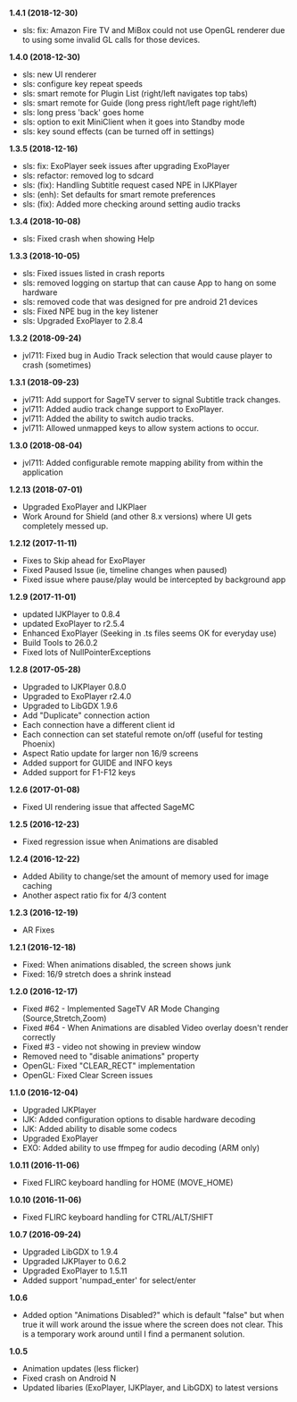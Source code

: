 **1.4.1 (2018-12-30)**
- sls: fix: Amazon Fire TV and MiBox could not use OpenGL renderer due to using some invalid GL calls for those devices.

**1.4.0 (2018-12-30)**
- sls: new UI renderer
- sls: configure key repeat speeds
- sls: smart remote for Plugin List (right/left navigates top tabs)
- sls: smart remote for Guide (long press right/left page right/left)
- sls: long press 'back' goes home 
- sls: option to exit MiniClient when it goes into Standby mode
- sls: key sound effects (can be turned off in settings)

**1.3.5 (2018-12-16)**
- sls: fix: ExoPlayer seek issues after upgrading ExoPlayer
- sls: refactor: removed log to sdcard
- sls: (fix): Handling Subtitle request cased NPE in IJKPlayer
- sls: (enh): Set defaults for smart remote preferences
- sls: (fix): Added more checking around setting audio tracks

**1.3.4 (2018-10-08)**
- sls: Fixed crash when showing Help

**1.3.3 (2018-10-05)**
- sls: Fixed issues listed in crash reports
- sls: removed logging on startup that can cause App to hang on some hardware
- sls: removed code that was designed for pre android 21 devices
- sls: Fixed NPE bug in the key listener
- sls: Upgraded ExoPlayer to 2.8.4

**1.3.2 (2018-09-24)**
- jvl711: Fixed bug in Audio Track selection that would cause player to crash (sometimes)

**1.3.1 (2018-09-23)**
- jvl711: Add support for SageTV server to signal Subtitle track changes.
- jvl711: Added audio track change support to ExoPlayer.
- jvl711: Added the ability to switch audio tracks.
- jvl711: Allowed unmapped keys to allow system actions to occur.

**1.3.0 (2018-08-04)**
- jvl711: Added configurable remote mapping ability from within the application 

**1.2.13 (2018-07-01)**
- Upgraded ExoPlayer and IJKPlaer
- Work Around for Shield (and other 8.x versions) where UI gets completely messed up.


**1.2.12 (2017-11-11)**
- Fixes to Skip ahead for ExoPlayer
- Fixed Paused Issue (ie, timeline changes when paused)
- Fixed issue where pause/play would be intercepted by background app


**1.2.9 (2017-11-01)**
- updated IJKPlayer to 0.8.4
- updated ExoPlayer to r2.5.4
- Enhanced ExoPlayer (Seeking in .ts files seems OK for everyday use)
- Build Tools to 26.0.2
- Fixed lots of NullPointerExceptions

**1.2.8 (2017-05-28)**
- Upgraded to IJKPlayer 0.8.0
- Upgraded to ExoPlayer r2.4.0
- Upgraded to LibGDX 1.9.6
- Add "Duplicate" connection action
- Each connection have a different client id
- Each connection can set stateful remote on/off (useful for testing Phoenix)
- Aspect Ratio update for larger non 16/9 screens
- Added support for GUIDE and INFO keys
- Added support for F1-F12 keys

**1.2.6 (2017-01-08)**
- Fixed UI rendering issue that affected SageMC

**1.2.5 (2016-12-23)**
- Fixed regression issue when Animations are disabled

**1.2.4 (2016-12-22)**
- Added Ability to change/set the amount of memory used for image caching
- Another aspect ratio fix for 4/3 content

**1.2.3 (2016-12-19)**
- AR Fixes

**1.2.1 (2016-12-18)**
- Fixed: When animations disabled, the screen shows junk
- Fixed: 16/9 stretch does a shrink instead

**1.2.0 (2016-12-17)**
- Fixed #62 - Implemented SageTV AR Mode Changing (Source,Stretch,Zoom)
- Fixed #64 - When Animations are disabled Video overlay doesn't render correctly
- Fixed #3 - video not showing in preview window
- Removed need to "disable animations" property
- OpenGL: Fixed "CLEAR_RECT" implementation
- OpenGL: Fixed Clear Screen issues

**1.1.0 (2016-12-04)**
- Upgraded IJKPlayer
- IJK: Added configuration options to disable hardware decoding
- IJK: Added ability to disable some codecs
- Upgraded ExoPlayer
- EXO: Added ability to use ffmpeg for audio decoding (ARM only)

**1.0.11 (2016-11-06)**
- Fixed FLIRC keyboard handling for HOME (MOVE_HOME)

**1.0.10 (2016-11-06)**
- Fixed FLIRC keyboard handling for CTRL/ALT/SHIFT

**1.0.7 (2016-09-24)**
- Upgraded LibGDX to 1.9.4
- Upgraded IJKPlayer to 0.6.2
- Upgraded ExoPlayer to 1.5.11
- Added support 'numpad_enter' for select/enter

**1.0.6**
- Added option "Animations Disabled?" which is default "false" but when true it will work around the issue where the screen does not clear.  This is a temporary work around until I find a permanent solution.

**1.0.5**
- Animation updates (less flicker)
- Fixed crash on Android N
- Updated libaries (ExoPlayer, IJKPlayer, and LibGDX) to latest versions